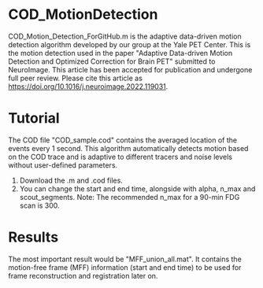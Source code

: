# COD_MotionDetection
COD_Motion_Detection_ForGitHub.m is the adaptive data-driven motion detection algorithm developed by our group at the Yale PET Center. This is the motion detection used in the paper "Adaptive Data-driven Motion Detection and Optimized Correction for Brain PET" submitted to NeuroImage. This article has been accepted for publication and undergone full peer review. Please cite this article as https://doi.org/10.1016/j.neuroimage.2022.119031. 

# Tutorial
The COD file "COD_sample.cod" contains the averaged location of the events every 1 second. This algorithm automatically detects motion based on the COD trace and is adaptive to different tracers and noise levels without user-defined parameters. 

1. Download the .m and .cod files.
2. You can change the start and end time, alongside with alpha, n_max and scout_segments. Note: The recommended n_max for a 90-min FDG scan is 300. 

# Results
The most important result would be "MFF_union_all.mat". It contains the motion-free frame (MFF) information (start and end time) to be used for frame reconstruction and registration later on.

